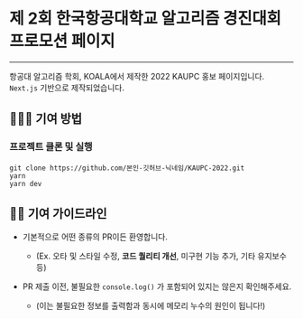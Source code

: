 # 제 2회 한국항공대학교 알고리즘 경진대회 프로모션 페이지

---

항공대 알고리즘 학회, KOALA에서 제작한 2022 KAUPC 홍보 페이지입니다.  
`Next.js` 기반으로 제작되었습니다.

## 👨🏻‍💻 기여 방법

### 프로젝트 클론 및 실행

```
git clone https://github.com/본인-깃허브-닉네임/KAUPC-2022.git
yarn
yarn dev
```

## 👮‍♀️ 기여 가이드라인

- 기본적으로 어떤 종류의 PR이든 환영합니다.

  - (Ex. 오타 및 스타일 수정, **코드 퀄리티 개선**, 미구현 기능 추가, 기타 유지보수 등)

- PR 제출 이전, 불필요한 `console.log()` 가 포함되어 있지는 않은지 확인해주세요.

  - (이는 불필요한 정보를 출력함과 동시에 메모리 누수의 원인이 됩니다!)
